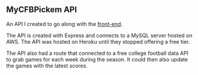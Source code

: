 ## MyCFBPickem API
An API I created to go along with the [front-end](https://github.com/mike3497/football-app).

The API is created with Express and connects to a MySQL server hosted on AWS. The API was hosted on Heroku until they stopped offering a free tier.

The API also had a route that connected to a free college football data API to grab games for each week during the season. It could then also update the games with the latest scores.
